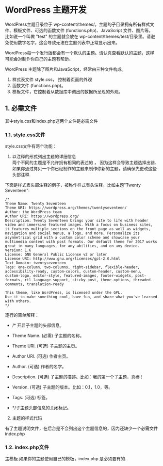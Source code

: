 # WordPress 主题开发 

WordPress主题目录位于 wp-content/themes/。主题的子目录拥有所有样式文件、模板文件、可选的函数文件 (functions.php)、JavaScript 文件、图片等。
比如说一个叫做 "test" 的主题就会放在 wp-content/themes/test/目录里。请避免使用数字名字，这会导致无法在主题列表中正常显示出来。

WordPress每一个发行版都会有一个默认的主题。请认真查看默认的主题，这样可能会对制作你自己的主题有帮助。

WordPress 主题除了图片和JavaScript，经常由三种文件构成。

1. 样式表文件 style.css， 控制着页面的外观
2. 函数文件 (functions.php)。
3. 模板文件，它控制着从数据库中调出的数据所呈现的外观。

## 1. 必需文件  

其中style.css和index.php这两个文件是必需文件  

### 1.1. style.css文件  

style.css文件有两个功能： 
1. 以注释的形式列出主题的详细信息  
两个不同的主题是不允许拥有相同的表述的 ， 因为这样会导致主题选择出错.如果你通过拷贝一个你已经制作的主题来制作你新的主题，请确保先更改这些头部注释.

下面是样式表头部注释的例子，被称作样式表头注释。比如主题"Twenty Seventeen":
```
/*
Theme Name: Twenty Seventeen
Theme URI: https://wordpress.org/themes/twentyseventeen/
Author: the WordPress team
Author URI: https://wordpress.org/
Description: Twenty Seventeen brings your site to life with header video and immersive featured images. With a focus on business sites, it features multiple sections on the front page as well as widgets, navigation and social menus, a logo, and more. Personalize its asymmetrical grid with a custom color scheme and showcase your multimedia content with post formats. Our default theme for 2017 works great in many languages, for any abilities, and on any device.
Version: 1.6
License: GNU General Public License v2 or later
License URI: http://www.gnu.org/licenses/gpl-2.0.html
Text Domain: twentyseventeen
Tags: one-column, two-columns, right-sidebar, flexible-header, accessibility-ready, custom-colors, custom-header, custom-menu, custom-logo, editor-style, featured-images, footer-widgets, post-formats, rtl-language-support, sticky-post, theme-options, threaded-comments, translation-ready

This theme, like WordPress, is licensed under the GPL.
Use it to make something cool, have fun, and share what you've learned with others.
*/
```

逐行的简单解释：

- /* 开启子主题的头部信息。
- Theme Name. (必需) 子主题的名称。
- Theme URI. (可选) 子主题的主页。
- Author URI. (可选) 作者主页。
- Author. (可选) 作者的名字。
- Description. (可选) 子主题的描述。比如：我的第一个子主题，真棒！
- Version. (可选) 子主题的版本。比如：0.1，1.0，等。
- Tags. (可选) 标签。

- */子主题头部信息的关闭标记。

2. 主题的样式代码

有了主题说明文件，在后台是不会列出这个主题信息的，因为还缺少一个必需文件index.php


### 1.2. index.php文件  

主模板.如果你的主题使用自己的模板，index.php 是必须要有的.

